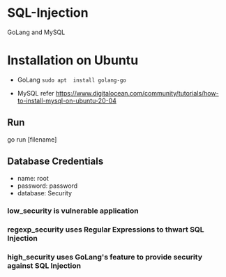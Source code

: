 # SQL-Injection
GoLang and MySQL

# Installation on Ubuntu 
- GoLang
`sudo apt  install golang-go`

- MySQL
refer https://www.digitalocean.com/community/tutorials/how-to-install-mysql-on-ubuntu-20-04

## Run
go run [filename]

## Database Credentials
- name: root
- password: password
- database: Security

### low_security is vulnerable application
### regexp_security uses Regular Expressions to thwart SQL Injection
### high_security uses GoLang's feature to provide security against SQL Injection 

